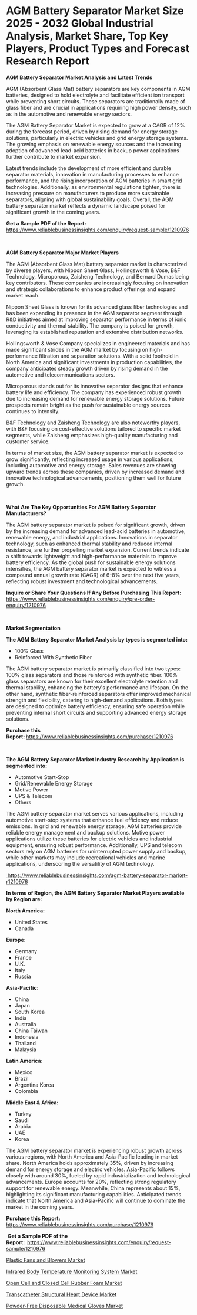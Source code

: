 <p><h1>AGM Battery Separator Market Size 2025 - 2032 Global Industrial Analysis, Market Share, Top Key Players, Product Types and Forecast Research Report</h1></p><p><strong>AGM Battery Separator Market Analysis and Latest Trends</strong></p>
<p><p>AGM (Absorbent Glass Mat) battery separators are key components in AGM batteries, designed to hold electrolyte and facilitate efficient ion transport while preventing short circuits. These separators are traditionally made of glass fiber and are crucial in applications requiring high power density, such as in the automotive and renewable energy sectors.</p><p>The AGM Battery Separator Market is expected to grow at a CAGR of 12% during the forecast period, driven by rising demand for energy storage solutions, particularly in electric vehicles and grid energy storage systems. The growing emphasis on renewable energy sources and the increasing adoption of advanced lead-acid batteries in backup power applications further contribute to market expansion. </p><p>Latest trends include the development of more efficient and durable separator materials, innovation in manufacturing processes to enhance performance, and the rising incorporation of AGM batteries in smart grid technologies. Additionally, as environmental regulations tighten, there is increasing pressure on manufacturers to produce more sustainable separators, aligning with global sustainability goals. Overall, the AGM battery separator market reflects a dynamic landscape poised for significant growth in the coming years.</p></p>
<p><strong>Get a Sample PDF of the Report:&nbsp;</strong> <a href="https://www.reliablebusinessinsights.com/enquiry/request-sample/1210976?utm_campaign=1119&utm_medium=2&utm_source=Github&utm_content=ia&utm_term=24032025&utm_id=agm-battery-separator">https://www.reliablebusinessinsights.com/enquiry/request-sample/1210976</a></p>
<p>&nbsp;</p>
<p><strong>AGM Battery Separator Major Market Players</strong></p>
<p><p>The AGM (Absorbent Glass Mat) battery separator market is characterized by diverse players, with Nippon Sheet Glass, Hollingsworth & Vose, B&F Technology, Microporous, Zaisheng Technology, and Bernard Dumas being key contributors. These companies are increasingly focusing on innovation and strategic collaborations to enhance product offerings and expand market reach.</p><p>Nippon Sheet Glass is known for its advanced glass fiber technologies and has been expanding its presence in the AGM separator segment through R&D initiatives aimed at improving separator performance in terms of ionic conductivity and thermal stability. The company is poised for growth, leveraging its established reputation and extensive distribution networks.</p><p>Hollingsworth & Vose Company specializes in engineered materials and has made significant strides in the AGM market by focusing on high-performance filtration and separation solutions. With a solid foothold in North America and significant investments in production capabilities, the company anticipates steady growth driven by rising demand in the automotive and telecommunications sectors.</p><p>Microporous stands out for its innovative separator designs that enhance battery life and efficiency. The company has experienced robust growth due to increasing demand for renewable energy storage solutions. Future prospects remain bright as the push for sustainable energy sources continues to intensify.</p><p>B&F Technology and Zaisheng Technology are also noteworthy players, with B&F focusing on cost-effective solutions tailored to specific market segments, while Zaisheng emphasizes high-quality manufacturing and customer service.</p><p>In terms of market size, the AGM battery separator market is expected to grow significantly, reflecting increased usage in various applications, including automotive and energy storage. Sales revenues are showing upward trends across these companies, driven by increased demand and innovative technological advancements, positioning them well for future growth.</p></p>
<p>&nbsp;</p>
<p><strong>What Are The Key Opportunities For AGM Battery Separator Manufacturers?</strong></p>
<p><p>The AGM battery separator market is poised for significant growth, driven by the increasing demand for advanced lead-acid batteries in automotive, renewable energy, and industrial applications. Innovations in separator technology, such as enhanced thermal stability and reduced internal resistance, are further propelling market expansion. Current trends indicate a shift towards lightweight and high-performance materials to improve battery efficiency. As the global push for sustainable energy solutions intensifies, the AGM battery separator market is expected to witness a compound annual growth rate (CAGR) of 6-8% over the next five years, reflecting robust investment and technological advancements.</p></p>
<p><strong>Inquire or Share Your Questions If Any Before Purchasing This Report:</strong> <a href="https://www.reliablebusinessinsights.com/enquiry/pre-order-enquiry/1210976?utm_campaign=1119&utm_medium=2&utm_source=Github&utm_content=ia&utm_term=24032025&utm_id=agm-battery-separator">https://www.reliablebusinessinsights.com/enquiry/pre-order-enquiry/1210976</a></p>
<p>&nbsp;</p>
<p><strong>Market Segmentation</strong></p>
<p><strong>The AGM Battery Separator Market Analysis by types is segmented into:</strong></p>
<p><ul><li>100% Glass</li><li>Reinforced With Synthetic Fiber</li></ul></p>
<p><p>The AGM battery separator market is primarily classified into two types: 100% glass separators and those reinforced with synthetic fiber. 100% glass separators are known for their excellent electrolyte retention and thermal stability, enhancing the battery's performance and lifespan. On the other hand, synthetic fiber-reinforced separators offer improved mechanical strength and flexibility, catering to high-demand applications. Both types are designed to optimize battery efficiency, ensuring safe operation while preventing internal short circuits and supporting advanced energy storage solutions.</p></p>
<p><strong>Purchase this Report:&nbsp;</strong><a href="https://www.reliablebusinessinsights.com/purchase/1210976?utm_campaign=1119&utm_medium=2&utm_source=Github&utm_content=ia&utm_term=24032025&utm_id=agm-battery-separator">https://www.reliablebusinessinsights.com/purchase/1210976</a></p>
<p>&nbsp;</p>
<p><strong>The AGM Battery Separator Market Industry Research by Application is segmented into:</strong></p>
<p><ul><li>Automotive Start-Stop</li><li>Grid/Renewable Energy Storage</li><li>Motive Power</li><li>UPS & Telecom</li><li>Others</li></ul></p>
<p><p>The AGM battery separator market serves various applications, including automotive start-stop systems that enhance fuel efficiency and reduce emissions. In grid and renewable energy storage, AGM batteries provide reliable energy management and backup solutions. Motive power applications utilize these batteries for electric vehicles and industrial equipment, ensuring robust performance. Additionally, UPS and telecom sectors rely on AGM batteries for uninterrupted power supply and backup, while other markets may include recreational vehicles and marine applications, underscoring the versatility of AGM technology.</p></p>
<p><a href="https://www.reliablebusinessinsights.com/agm-battery-separator-market-r1210976?utm_campaign=1119&utm_medium=2&utm_source=Github&utm_content=ia&utm_term=24032025&utm_id=agm-battery-separator">&nbsp;https://www.reliablebusinessinsights.com/agm-battery-separator-market-r1210976</a></p>
<p><strong>In terms of Region, the AGM Battery Separator Market Players available by Region are:</strong></p>
<p>
    <p> <strong> North America: </strong>
        <ul>
            <li>United States</li>
            <li>Canada</li>
        </ul>
        </p> 
    <p> <strong> Europe: </strong>
        <ul>
            <li>Germany</li>
            <li>France</li>
            <li>U.K.</li>
            <li>Italy</li>
            <li>Russia</li>
        </ul>
        </p> 
    <p> <strong> Asia-Pacific: </strong>
        <ul>
            <li>China</li>
            <li>Japan</li>
            <li>South Korea</li>
            <li>India</li>
            <li>Australia</li>
            <li>China Taiwan</li>
            <li>Indonesia</li>
            <li>Thailand</li>
            <li>Malaysia</li>
        </ul>
        </p> 
    <p> <strong> Latin America: </strong>
        <ul>
            <li>Mexico</li>
            <li>Brazil</li>
            <li>Argentina Korea</li>
            <li>Colombia</li>
        </ul>
        </p> 
    <p> <strong> Middle East & Africa: </strong>
        <ul>
            <li>Turkey</li>
            <li>Saudi</li>
            <li>Arabia</li>
            <li>UAE</li>
            <li>Korea</li>
        </ul>
    </p>
    </p>
<p><p>The AGM battery separator market is experiencing robust growth across various regions, with North America and Asia-Pacific leading in market share. North America holds approximately 35%, driven by increasing demand for energy storage and electric vehicles. Asia-Pacific follows closely with around 30%, fueled by rapid industrialization and technological advancements. Europe accounts for 20%, reflecting strong regulatory support for renewable energy. Meanwhile, China represents about 15%, highlighting its significant manufacturing capabilities. Anticipated trends indicate that North America and Asia-Pacific will continue to dominate the market in the coming years.</p></p>
<p><strong>Purchase this Report: </strong><a href="https://www.reliablebusinessinsights.com/purchase/1210976?utm_campaign=1119&utm_medium=2&utm_source=Github&utm_content=ia&utm_term=24032025&utm_id=agm-battery-separator">https://www.reliablebusinessinsights.com/purchase/1210976</a></p>
<p>&nbsp;<strong>Get a Sample PDF of the Report:&nbsp;&nbsp;</strong><a href="https://www.reliablebusinessinsights.com/enquiry/request-sample/1210976?utm_campaign=1119&utm_medium=2&utm_source=Github&utm_content=ia&utm_term=24032025&utm_id=agm-battery-separator">https://www.reliablebusinessinsights.com/enquiry/request-sample/1210976</a></p>
<p><strong></strong></p>
<p><p><a href="https://github.com/tahjaylestro/Market-Research-Report-List-1/blob/main/plastic-fans-and-blowers-market.md?utm_campaign=1119&utm_medium=2&utm_source=Github&utm_content=ia&utm_term=24032025&utm_id=agm-battery-separator">Plastic Fans and Blowers Market</a></p><p><a href="https://github.com/filinjaic7/Market-Research-Report-List-1/blob/main/infrared-body-temperature-monitoring-system-market.md?utm_campaign=1119&utm_medium=2&utm_source=Github&utm_content=ia&utm_term=24032025&utm_id=agm-battery-separator">Infrared Body Temperature Monitoring System Market</a></p><p><a href="https://github.com/rocicbenton/Market-Research-Report-List-1/blob/main/open-cell-and-closed-cell-rubber-foam-market.md?utm_campaign=1119&utm_medium=2&utm_source=Github&utm_content=ia&utm_term=24032025&utm_id=agm-battery-separator">Open Cell and Closed Cell Rubber Foam Market</a></p><p><a href="https://github.com/ishikodehira/Market-Research-Report-List-1/blob/main/transcatheter-structural-heart-device-market.md?utm_campaign=1119&utm_medium=2&utm_source=Github&utm_content=ia&utm_term=24032025&utm_id=agm-battery-separator">Transcatheter Structural Heart Device Market</a></p><p><a href="https://github.com/klenaestien23/Market-Research-Report-List-1/blob/main/powder-free-disposable-medical-gloves-market.md?utm_campaign=1119&utm_medium=2&utm_source=Github&utm_content=ia&utm_term=24032025&utm_id=agm-battery-separator">Powder-Free Disposable Medical Gloves Market</a></p></p>